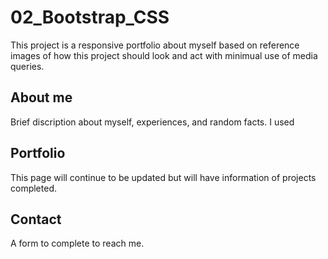 # 02_Bootstrap_CSS

This project is a responsive portfolio about myself based on reference images of how this project should look and act with minimual use of media queries.

## About me
Brief discription about myself, experiences, and random facts.  I used 

## Portfolio
This page will continue to be updated but will have information of projects completed.

## Contact
A form to complete to reach me. 